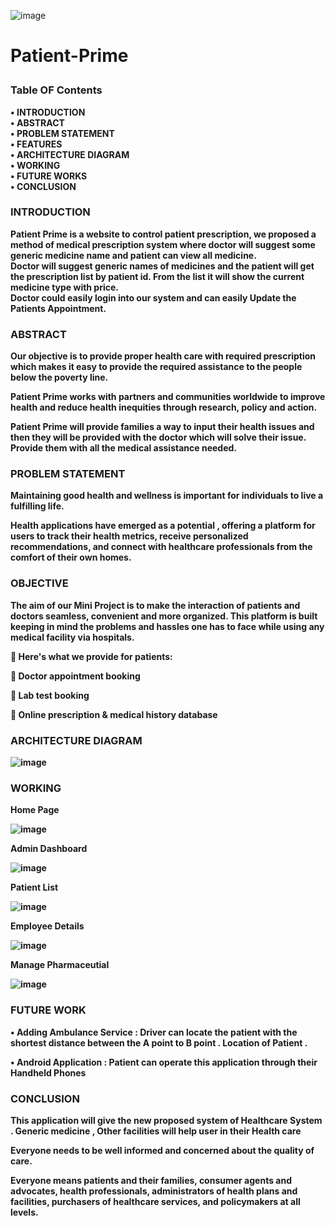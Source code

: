![image](https://user-images.githubusercontent.com/74112721/236619643-3ad93878-65bd-47fc-b75d-62d67c7724df.png)

#  <p><b>  Patient-Prime <p/><b/>
### Table OF  Contents

  •	INTRODUCTION <br>
  •	ABSTRACT<br>
  •	PROBLEM STATEMENT<br>
  •	FEATURES<br>
  •	ARCHITECTURE DIAGRAM<br>
  •	WORKING  <br>
  •	FUTURE WORKS<br>
  •	CONCLUSION<br>



###  INTRODUCTION

Patient Prime is a website to control patient prescription, we proposed a method of medical prescription system where doctor will suggest some generic medicine name and patient can view all medicine. <br>
Doctor will suggest generic names of medicines and the patient will get the prescription list by patient id. From the list it will show the current medicine type   with price.<br>
Doctor could easily login into our system and can easily Update the Patients Appointment.<br>


###  ABSTRACT

Our objective is to provide proper health care with required prescription which makes it easy to provide the required assistance to the people below the poverty line.<br>  

Patient Prime works with partners and communities worldwide to improve health and reduce health inequities through research, policy and action.<br>

Patient Prime will provide families a way to input their health issues and then they will be provided with the doctor which will solve their issue. Provide them with all the medical assistance needed.<br>

###  PROBLEM STATEMENT 

Maintaining good health and wellness is important for individuals to live a fulfilling life. 

Health applications have emerged as a potential , offering a platform for users to track their health metrics, receive personalized recommendations, and connect with healthcare professionals from the comfort of their own homes. 




###  OBJECTIVE 

The aim of our Mini Project  is to make the interaction of patients and doctors seamless, convenient and more organized. This platform is built keeping in mind the problems and hassles one has to face while using any medical facility via hospitals.


🤒 Here's what we provide for patients:

📄 Doctor appointment booking

🔬 Lab test booking

🧾 Online prescription & medical history database

###  ARCHITECTURE DIAGRAM

![image](https://user-images.githubusercontent.com/74112721/236619945-4dc42d32-70cc-44e0-834a-0be550a507fa.png)

### WORKING 

Home Page

![image](https://user-images.githubusercontent.com/74112721/236620448-0b2f8e3b-55f2-4b18-a2fa-cf406740c156.png)

Admin Dashboard 

![image](https://user-images.githubusercontent.com/74112721/236620473-4a98a85c-c6e3-4284-a2da-879f88e19efe.png)

Patient List 

![image](https://user-images.githubusercontent.com/74112721/236620489-67e0c622-28f8-4fef-8242-585b20c81b20.png)

Employee Details

![image](https://user-images.githubusercontent.com/74112721/236620502-26756bc5-63d6-4a96-aed6-365223fc6a47.png)

Manage Pharmaceutial 

![image](https://user-images.githubusercontent.com/74112721/236620527-c4ce7ac7-8c7e-4ca3-8c8a-a8605ea76342.png)



###   FUTURE WORK 

•	Adding Ambulance Service  :  Driver can locate the patient with the shortest  distance between the A point to B point . Location of Patient .

•	Android Application : Patient can operate this application through their Handheld Phones


### CONCLUSION 

This application will give the new proposed system of Healthcare System . Generic medicine , Other facilities will help user in their Health care

Everyone needs to be well informed and concerned about the quality of care.

Everyone means patients and their families, consumer agents and advocates, health professionals, administrators of health plans and facilities, purchasers of healthcare services, and policymakers at all levels.














